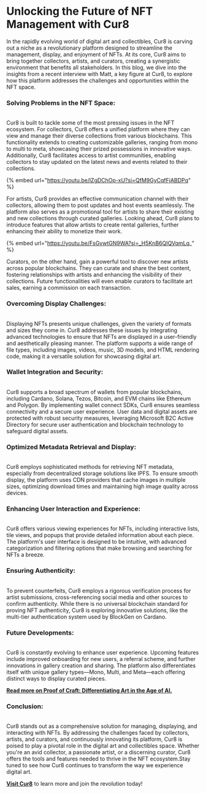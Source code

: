 # Unlocking the Future of NFT Management with Cur8

In the rapidly evolving world of digital art and collectibles, Cur8 is carving out a niche as a revolutionary platform designed to streamline the management, display, and enjoyment of NFTs. At its core, Cur8 aims to bring together collectors, artists, and curators, creating a synergistic environment that benefits all stakeholders. In this blog, we dive into the insights from a recent interview with Matt, a key figure at Cur8, to explore how this platform addresses the challenges and opportunities within the NFT space.&#x20;

### **Solving Problems in the NFT Space:**

\
Cur8 is built to tackle some of the most pressing issues in the NFT ecosystem. For collectors, Cur8 offers a unified platform where they can view and manage their diverse collections from various blockchains. This functionality extends to creating customizable galleries, ranging from mono to multi to meta, showcasing their prized possessions in innovative ways. Additionally, Cur8 facilitates access to artist communities, enabling collectors to stay updated on the latest news and events related to their collections.

{% embed url="https://youtu.be/lZgDChOp-xU?si=QfM9GyCqfFjABDPq" %}

For artists, Cur8 provides an effective communication channel with their collectors, allowing them to post updates and host events seamlessly. The platform also serves as a promotional tool for artists to share their existing and new collections through curated galleries. Looking ahead, Cur8 plans to introduce features that allow artists to create rental galleries, further enhancing their ability to monetize their work.

{% embed url="https://youtu.be/FsGvwtGN9WA?si=_H5KnB6QIQVqmLq_" %}

Curators, on the other hand, gain a powerful tool to discover new artists across popular blockchains. They can curate and share the best content, fostering relationships with artists and enhancing the visibility of their collections. Future functionalities will even enable curators to facilitate art sales, earning a commission on each transaction.

### **Overcoming Display Challenges:**

\
Displaying NFTs presents unique challenges, given the variety of formats and sizes they come in. Cur8 addresses these issues by integrating advanced technologies to ensure that NFTs are displayed in a user-friendly and aesthetically pleasing manner. The platform supports a wide range of file types, including images, videos, music, 3D models, and HTML rendering code, making it a versatile solution for showcasing digital art.

### **Wallet Integration and Security:**

\
Cur8 supports a broad spectrum of wallets from popular blockchains, including Cardano, Solana, Tezos, Bitcoin, and EVM chains like Ethereum and Polygon. By implementing wallet connect SDKs, Cur8 ensures seamless connectivity and a secure user experience. User data and digital assets are protected with robust security measures, leveraging Microsoft B2C Active Directory for secure user authentication and blockchain technology to safeguard digital assets.

### **Optimized Metadata Retrieval and Display:**

\
Cur8 employs sophisticated methods for retrieving NFT metadata, especially from decentralized storage solutions like IPFS. To ensure smooth display, the platform uses CDN providers that cache images in multiple sizes, optimizing download times and maintaining high image quality across devices.

### **Enhancing User Interaction and Experience:**

\
Cur8 offers various viewing experiences for NFTs, including interactive lists, tile views, and popups that provide detailed information about each piece. The platform's user interface is designed to be intuitive, with advanced categorization and filtering options that make browsing and searching for NFTs a breeze.

### **Ensuring Authenticity:**

\
To prevent counterfeits, Cur8 employs a rigorous verification process for artist submissions, cross-referencing social media and other sources to confirm authenticity. While there is no universal blockchain standard for proving NFT authenticity, Cur8 is exploring innovative solutions, like the multi-tier authentication system used by BlockGen on Cardano.

### **Future Developments:**

\
Cur8 is constantly evolving to enhance user experience. Upcoming features include improved onboarding for new users, a referral scheme, and further innovations in gallery creation and sharing. The platform also differentiates itself with unique gallery types—Mono, Multi, and Meta—each offering distinct ways to display curated pieces.

[**Read more on Proof of Craft: Differentiating Art in the Age of AI.**](proof-of-craft-differentiating-art-in-the-age-of-ai.md)

### **Conclusion:**

\
Cur8 stands out as a comprehensive solution for managing, displaying, and interacting with NFTs. By addressing the challenges faced by collectors, artists, and curators, and continuously innovating its platform, Cur8 is poised to play a pivotal role in the digital art and collectibles space. Whether you're an avid collector, a passionate artist, or a discerning curator, Cur8 offers the tools and features needed to thrive in the NFT ecosystem.Stay tuned to see how Cur8 continues to transform the way we experience digital art.&#x20;

[**Visit Cur8**](https://app.cur8.io/home) to learn more and join the revolution today!
